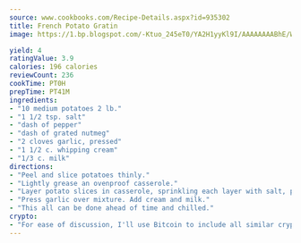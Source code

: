 ```yaml
---
source: www.cookbooks.com/Recipe-Details.aspx?id=935302
title: French Potato Gratin
image: https://1.bp.blogspot.com/-Ktuo_245eT0/YA2H1yyKl9I/AAAAAAAABhE/WMoqSq2tWOcgMkPaLYZ-49h8pVDUUwFCQCLcBGAsYHQ/s307/5.png

yield: 4
ratingValue: 3.9
calories: 196 calories
reviewCount: 236
cookTime: PT0H
prepTime: PT41M
ingredients:
- "10 medium potatoes 2 lb."
- "1 1/2 tsp. salt"
- "dash of pepper"
- "dash of grated nutmeg"
- "2 cloves garlic, pressed"
- "1 1/2 c. whipping cream"
- "1/3 c. milk"
directions:
- "Peel and slice potatoes thinly."
- "Lightly grease an ovenproof casserole."
- "Layer potato slices in casserole, sprinkling each layer with salt, pepper and nutmeg."
- "Press garlic over mixture. Add cream and milk."
- "This all can be done ahead of time and chilled."
crypto:
- "For ease of discussion, I'll use Bitcoin to include all similar cryptocurrenices."
---
```

